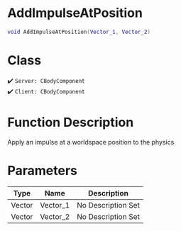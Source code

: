 # AddImpulseAtPosition
```lua
void AddImpulseAtPosition(Vector_1, Vector_2)
```
# Class
✔️ `Server: CBodyComponent`  
✔️ `Client: CBodyComponent`  

# Function Description
Apply an impulse at a worldspace position to the physics
# Parameters
Type|Name|Description
--|--|--
Vector|Vector_1|No Description Set
Vector|Vector_2|No Description Set
